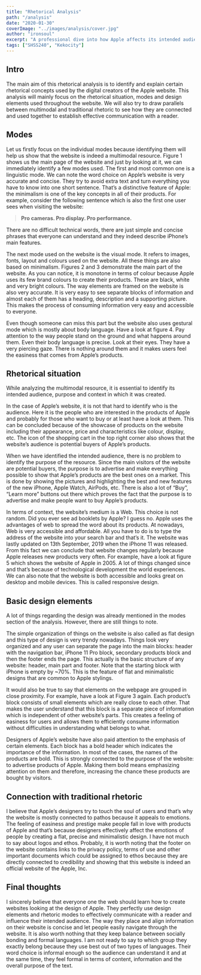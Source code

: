 ```yaml
---
title: "Rhetorical Analysis"
path: "/analysis"
date: "2020-01-30"
coverImage: "../images/analysis/cover.jpg"
author: "ironsoul"
excerpt: "A professional dive into how Apple affects its intended audience by using multhimodal rhetoric."
tags: ["SHSS240", "Kekocity"]
---
```


## Intro

The main aim of this rhetorical analysis is to identify and explain certain rhetorical concepts used by the digital creators of the Apple website. This analysis will mainly focus on the rhetorical situation, modes and design elements used throughout the website. We will also try to draw parallels between multimodal and traditional rhetoric to see how they are connected and used together to establish effective communication with a reader.

## Modes

Let us firstly focus on the individual modes because identifying them will help us show that the website is indeed a multimodal resource. Figure 1 shows us the main page of the website and just by looking at it, we can immediately identify a few modes used. The first and most common one is a linguistic mode. We can note the word choice on Apple’s website is very accurate and concise. They try to avoid extra text and turn everything you have to know into one short sentence. That’s a distinctive feature of Apple: the minimalism is one of the key concepts in all of their products. For example, consider the following sentence which is also the first one user sees when visiting the website:

> __**Pro cameras. Pro display. Pro performance.**__

There are no difficult technical words, there are just simple and concise phrases that everyone can understand and they indeed describe iPhone’s main features.

The next mode used on the website is the visual mode. It refers to images, fonts, layout and colours used on the website. All these things are also based on minimalism. Figures 2 and 3 demonstrate the main part of the website. As you can notice, it is monotone in terms of colour because Apple uses its few brand colours to create their products. These are black, white and very bright colours. The way elements are framed on the website is also very accurate. It is very easy to see separate blocks of information and almost each of them has a heading, description and a supporting picture. This makes the process of consuming information very easy and accessible to everyone.

Even though someone can miss this part but the website also uses gestural mode which is mostly about body language. Have a look at figure 4. Pay attention to the way people stand on the ground and what happens around them. Even their body language is precise. Look at their eyes. They have a very piercing gaze. There is nothing around them and it makes users feel the easiness that comes from Apple’s products. 

## Rhetorical situation

While analyzing the multimodal resource, it is essential to identify its intended audience, purpose and context in which it was created. 

In the case of Apple’s website, it is not that hard to identify who is the audience. Here it is the people who are interested in the products of Apple and probably for those who want to buy or at least have a look at them. This can be concluded because of the showcase of products on the website including their appearance, price and characteristics like colour, display, etc. The icon of the shopping cart in the top right corner also shows that the website’s audience is potential buyers of Apple’s products.

When we have identified the intended audience, there is no problem to identify the purpose of the resource. Since the main visitors of the website are potential buyers, the purpose is to advertise and make everything possible to show that Apple’s products are the best ones on a market. This is done by showing the pictures and highlighting the best and new features of the new iPhone, Apple Watch, AirPods, etc. There is also a lot of “Buy”, “Learn more” buttons out there which proves the fact that the purpose is to advertise and make people want to buy Apple’s products.

In terms of context, the website’s medium is a Web. This choice is not random. Did you ever see ad booklets by Apple? I guess no. Apple uses the advantages of web to spread the word about its products. At nowadays, Web is very accessible and affordable. All you have to do is to type the address of the website into your search bar and that’s it. The website was lastly updated on 13th September, 2019 when the iPhone 11 was released. From this fact we can conclude that website changes regularly because Apple releases new products very often. For example, have a look at figure 5 which shows the website of Apple in 2005. A lot of things changed since and that’s because of technological development the world experiences. We can also note that the website is both accessible and looks great on desktop and mobile devices. This is called responsive design. 

## Basic design elements

A lot of things regarding the design was already mentioned in the modes section of the analysis. However, there are still things to note. 

The simple organization of things on the website is also called as flat design and this type of design is very trendy nowadays. Things look very organized and any user can separate the page into the main blocks: header with the navigation bar, iPhone 11 Pro block, secondary products block and then the footer ends the page. This actually is the basic structure of any website: header, main part and footer. Note that the starting block with iPhone is empty by ~70%. This is the feature of flat and minimalistic designs that are common to Apple stylings.

It would also be true to say that elements on the webpage are grouped in close proximity. For example, have a look at Figure 3 again. Each product’s block consists of small elements which are really close to each other. That makes the user understand that this block is a separate piece of information which is independent of other website’s parts. This creates a feeling of easiness for users and allows them to efficiently consume information without difficulties in understanding what belongs to what. 

Designers of Apple’s website have also paid attention to the emphasis of certain elements. Each block has a bold header which indicates the importance of the information. In most of the cases, the names of the products are bold. This is strongly connected to the purpose of the website: to advertise products of Apple. Making them bold means emphasizing attention on them and therefore, increasing the chance these products are bought by visitors.

## Connection with traditional rhetoric

I believe that Apple’s designers try to touch the soul of users and that’s why the website is mostly connected to pathos because it appeals to emotions. The feeling of easiness and prestige make people fall in love with products of Apple and that’s because designers effectively affect the emotions of people by creating a flat, precise and minimalistic design. I have not much to say about logos and ethos. Probably, it is worth noting that the footer on the website contains links to the privacy policy, terms of use and other important documents which could be assigned to ethos because they are directly connected to credibility and showing that this website is indeed an official website of the Apple, Inc.

## Final thoughts

I sincerely believe that everyone one the web should learn how to create websites looking at the design of Apple. They perfectly use design elements and rhetoric modes to effectively communicate with a reader and influence their intended audience. The way they place and align information on their website is concise and let people easily navigate through the website. It is also worth nothing that they keep balance between socially bonding and formal languages. I am not ready to say to which group they exactly belong because they use best out of two types of languages. Their word choice is informal enough so the audience can understand it and at the same time, they feel formal in terms of content, information and the overall purpose of the text.